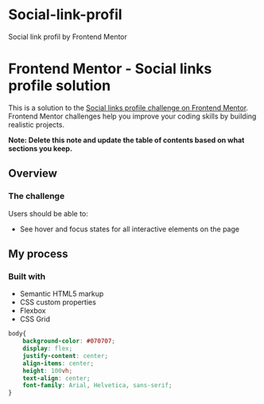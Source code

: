 # Social-link-profil
Social link profil  by Frontend Mentor
# Frontend Mentor - Social links profile solution

This is a solution to the [Social links profile challenge on Frontend Mentor](https://www.frontendmentor.io/challenges/social-links-profile-UG32l9m6dQ). Frontend Mentor challenges help you improve your coding skills by building realistic projects. 


**Note: Delete this note and update the table of contents based on what sections you keep.**

## Overview

### The challenge

Users should be able to:

- See hover and focus states for all interactive elements on the page



## My process

### Built with

- Semantic HTML5 markup
- CSS custom properties
- Flexbox
- CSS Grid


```css
body{
    background-color: #070707;
    display: flex;
    justify-content: center;
    align-items: center;
    height: 100vh;
    text-align: center;
    font-family: Arial, Helvetica, sans-serif;
}
```
